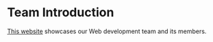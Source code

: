 # Team Introduction

[This website](https://ebouchut-laplateforme.github.io/project-002-html-team-intro/) showcases our Web development team and  its members.

